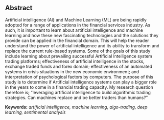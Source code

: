 ## Abstract

Artificial intelligence (AI) and Machine Learning (ML) are being rapidly adopted for a range of applications in the financial services industry. As such, it is important to learn about artificial intelligence and machine learning and how these new fascinating technologies and the solutions they provide can be applied in the financial domain. This will help the reader understand the power of artificial intelligence and its ability to transform and replace the current rule-based systems. Some of the goals of this study include learning about prevailing successful Artificial Intelligence system trading platforms; effectiveness of artificial intelligence in the stocks, exchange traded funds and forex domain; effectiveness of an automated systems in crisis situations in the new economic environment; and interpretation of psychological factors by computers. The purpose of this study is to determine if Artificial intelligence systems can play a bigger role in the years to come in a financial trading capacity. My research question therefore is; “leveraging artificial intelligence to build algorithmic trading strategies. Can machines replace and be better traders than humans?”

**Keywords:** _artificial intelligence, machine learning, algo-trading, deep learning, sentimental analysis_

